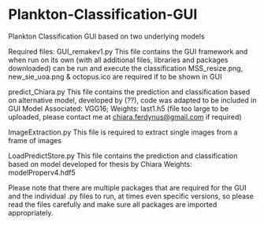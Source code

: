 # Plankton-Classification-GUI
Plankton Classification GUI based on two underlying models

Required files:
GUI_remakev1.py
  This file contains the GUI framework and when run on its own (with all additional files, libraries and packages downloaded) can be run and execute the classification
  MSS_resize.png, new_sie_uoa.png & octopus.ico are required if to be shown in GUI

predict_Chiara.py
  This file contains the prediction and classification based on alternative model, developed by (??), code was adapted to be included in GUI
  Model Associated: VGG16; Weights: last1.h5 (file too large to be uploaded, please contact me at chiara.ferdynus@gmail.com if required)
  
ImageExtraction.py
  This file is required to extract single images from a frame of images
  
LoadPredictStore.py
  This file contains the prediction and classification based on model developed for thesis by Chiara
  Weights: modelProperv4.hdf5

Please note that there are multiple packages that are required for the GUI and the individual .py files to run, at times even specific versions, so please read the files carefully and make sure all packages are imported appropriately.
